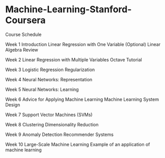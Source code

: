 Machine-Learning-Stanford-Coursera
=========================
Course Schedule

Week 1
Introduction
Linear Regression with One Variable
(Optional) Linear Algebra Review

Week 2
Linear Regression with Multiple Variables
Octave Tutorial

Week 3
Logistic Regression
Regularization

Week 4
Neural Networks: Representation

Week 5
Neural Networks: Learning

Week 6
Advice for Applying Machine Learning
Machine Learning System Design

Week 7
Support Vector Machines (SVMs)

Week 8
Clustering
Dimensionality Reduction

Week 9
Anomaly Detection
Recommender Systems

Week 10
Large-Scale Machine Learning
Example of an application of machine learning
